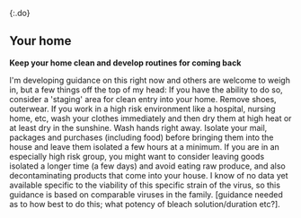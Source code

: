 {:.do}
## Your home
**Keep your home clean and develop routines for coming back**

I'm developing guidance on this right now and others are welcome to weigh in, but a few things off the top of my head: If you have the ability to do so, consider a 'staging' area for clean entry into your home. Remove shoes, outerwear. If you work in a high risk environment like a hospital, nursing home, etc, wash your clothes immediately and then dry them at high heat or at least dry in the sunshine. Wash hands right away. Isolate your mail, packages and purchases (including food) before bringing them into the house and leave them isolated a few hours at a minimum. If you are in an especially high risk group, you might want to consider leaving goods isolated a longer time (a few days) and avoid eating raw produce, and also decontaminating products that come into your house. I know of no data yet available specific to the viability of this specific strain of the virus, so this guidance is based on comparable viruses in the family. \[guidance needed as to how best to do this; what potency of bleach solution/duration etc?\].
